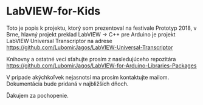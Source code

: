 # LabVIEW-for-Kids
Toto je popis k projektu, ktorý som prezentoval na festivale Prototyp 2018, v Brne, hlavný projekt preklad LabVIEW -> C++ pre Arduino je projekt LabVIEW Universal Transcriptor na adrese https://github.com/LubomirJagos/LabVIEW-Universal-Transcriptor

Knihovny a ostatné veci sťahujte prosím z nasledujúceho repozitára https://github.com/LubomirJagos/LabVIEW-for-Arduino-Libraries-Packages

V prípade akýchkoľvek nejasnotsí ma prosím kontaktujte mailom. Dokumentácia bude pridaná v najbližších dňoch.

Ďakujem za pochopenie.
